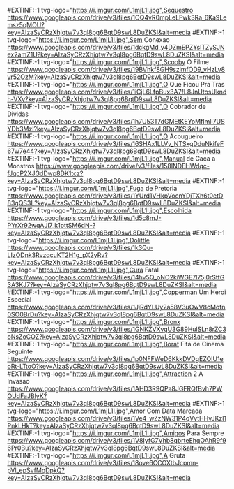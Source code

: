 #EXTINF:-1 tvg-logo="https://i.imgur.com/L1mjL1I.jpg",Sequestro
https://www.googleapis.com/drive/v3/files/1OQ4vR0mpLeLFwk3Ra_6Ka9Lemsz5qMOU?key=AIzaSyCRzXhjqtw7v3ql8pg6BqtD9swL8DuZKSI&alt=media
#EXTINF:-1 tvg-logo="https://i.imgur.com/L1mjL1I.jpg",Sem Conexao
https://www.googleapis.com/drive/v3/files/1dckgMd_y4DZmEPZYslTZySJNex2amZ1U?key=AIzaSyCRzXhjqtw7v3ql8pg6BqtD9swL8DuZKSI&alt=media
#EXTINF:-1 tvg-logo="https://i.imgur.com/L1mjL1I.jpg",Scooby O Filme
https://www.googleapis.com/drive/v3/files/19BVhkf8GH9szimfOD9_vHzLv8yr52OzM?key=AIzaSyCRzXhjqtw7v3ql8pg6BqtD9swL8DuZKSI&alt=media
#EXTINF:-1 tvg-logo="https://i.imgur.com/L1mjL1I.jpg",O Que Ficou Pra Tras
https://www.googleapis.com/drive/v3/files/1iCjL6LfpBux3A7fL8JnUtosUkndh-VXy?key=AIzaSyCRzXhjqtw7v3ql8pg6BqtD9swL8DuZKSI&alt=media
#EXTINF:-1 tvg-logo="https://i.imgur.com/L1mjL1I.jpg",O Cobrador de Dividas
https://www.googleapis.com/drive/v3/files/1h7U53T7dGMEtKEYoMfImli7USYDb3MzI?key=AIzaSyCRzXhjqtw7v3ql8pg6BqtD9swL8DuZKSI&alt=media
#EXTINF:-1 tvg-logo="https://i.imgur.com/L1mjL1I.jpg",O Acougueiro
https://www.googleapis.com/drive/v3/files/16SHAx1LLVv_NTSxgDduNkifeF67w7e44?key=AIzaSyCRzXhjqtw7v3ql8pg6BqtD9swL8DuZKSI&alt=media
#EXTINF:-1 tvg-logo="https://i.imgur.com/L1mjL1I.jpg",Manual de Caca a Monstros
https://www.googleapis.com/drive/v3/files/158INDEHWdqc-fJqcP2XJGdDwp8DK1tcz?key=AIzaSyCRzXhjqtw7v3ql8pg6BqtD9swL8DuZKSI&alt=media
#EXTINF:-1 tvg-logo="https://i.imgur.com/L1mjL1I.jpg",Fuga de Pretoria
https://www.googleapis.com/drive/v3/files/1YUrd1VHkpVocnYDjTXh6t0etD83gQS3L?key=AIzaSyCRzXhjqtw7v3ql8pg6BqtD9swL8DuZKSI&alt=media
#EXTINF:-1 tvg-logo="https://i.imgur.com/L1mjL1I.jpg",Escolhida
https://www.googleapis.com/drive/v3/files/1d5c8mJ-PYrXr92wqAJl7_k1ottSM6dN-?key=AIzaSyCRzXhjqtw7v3ql8pg6BqtD9swL8DuZKSI&alt=media
#EXTINF:-1 tvg-logo="https://i.imgur.com/L1mjL1I.jpg",Dolittle
https://www.googleapis.com/drive/v3/files/1k3Qu-LIzODnk3RvzqcuKT2H1g_pX2yRv?key=AIzaSyCRzXhjqtw7v3ql8pg6BqtD9swL8DuZKSI&alt=media
#EXTINF:-1 tvg-logo="https://i.imgur.com/L1mjL1I.jpg",Cura Fatal
https://www.googleapis.com/drive/v3/files/14hv5Q_oNO2kiWGE7l75j0rStfG3A3KJ7?key=AIzaSyCRzXhjqtw7v3ql8pg6BqtD9swL8DuZKSI&alt=media
#EXTINF:-1 tvg-logo="https://i.imgur.com/L1mjL1I.jpg",Copperman Um Heroi Especial
https://www.googleapis.com/drive/v3/files/1JjRdYLUy2a58V3uOwV8cMofn0SO0BrDu?key=AIzaSyCRzXhjqtw7v3ql8pg6BqtD9swL8DuZKSI&alt=media
#EXTINF:-1 tvg-logo="https://i.imgur.com/L1mjL1I.jpg",Bronx
https://www.googleapis.com/drive/v3/files/1GNKZVXvgU3G89HulSLn8rZC3oNsZoCOZ?key=AIzaSyCRzXhjqtw7v3ql8pg6BqtD9swL8DuZKSI&alt=media
#EXTINF:-1 tvg-logo="https://i.imgur.com/L1mjL1I.jpg",Borat Fita de Cinema Seguinte
https://www.googleapis.com/drive/v3/files/1p0NFFWeD6KkkDVDgEZOIU1eoRt-LTtoO?key=AIzaSyCRzXhjqtw7v3ql8pg6BqtD9swL8DuZKSI&alt=media
#EXTINF:-1 tvg-logo="https://i.imgur.com/L1mjL1I.jpg",Attraction 2 A Invasao
https://www.googleapis.com/drive/v3/files/1AHD3R9QPa8JGFRQfBvh7PWOUdFaJBlyK?key=AIzaSyCRzXhjqtw7v3ql8pg6BqtD9swL8DuZKSI&alt=media
#EXTINF:-1 tvg-logo="https://i.imgur.com/L1mjL1I.jpg",Amor Com Data Marcada
https://www.googleapis.com/drive/v3/files/1Ve4_wZzNW31P4qVvtHHvJKzl1PnkLHkT?key=AIzaSyCRzXhjqtw7v3ql8pg6BqtD9swL8DuZKSI&alt=media
#EXTINF:-1 tvg-logo="https://i.imgur.com/L1mjL1I.jpg",Amigos Para Sempre
https://www.googleapis.com/drive/v3/files/1V8IyfG7Vhb8qbrteEhqOAhR9f96Pr0Bu?key=AIzaSyCRzXhjqtw7v3ql8pg6BqtD9swL8DuZKSI&alt=media
#EXTINF:-1 tvg-logo="https://i.imgur.com/L1mjL1I.jpg",A Gruta
https://www.googleapis.com/drive/v3/files/18ove6CCOXtbJcpmn-pVl_epSvfMqDpkQ?key=AIzaSyCRzXhjqtw7v3ql8pg6BqtD9swL8DuZKSI&alt=media
